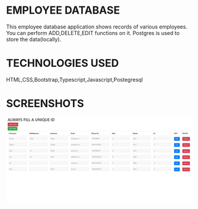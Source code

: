 
# EMPLOYEE DATABASE
This employee database application shows records of various employees.
You can perform ADD,DELETE,EDIT functions on it.
Postgres is used to store the data(locally).


# TECHNOLOGIES USED
HTML,CSS,Bootstrap,Typescript,Javascript,Postegresql

# SCREENSHOTS

![](images/1.JPG)




